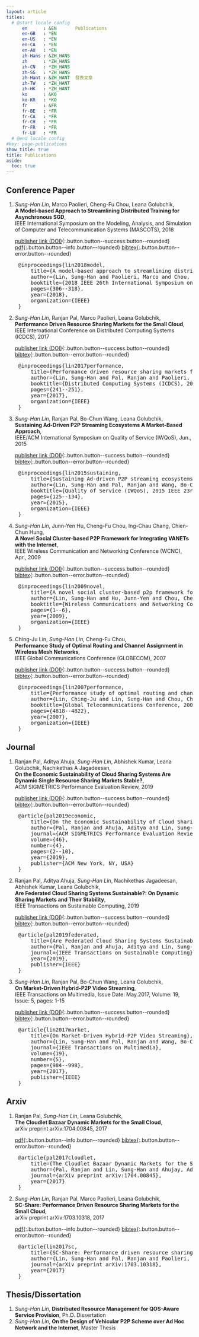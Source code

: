 ```yaml
---
layout: article
titles:
  # @start locale config
      en      : &EN       Publications
      en-GB   : *EN
      en-US   : *EN
      en-CA   : *EN
      en-AU   : *EN
      zh-Hans : &ZH_HANS
      zh      : *ZH_HANS
      zh-CN   : *ZH_HANS
      zh-SG   : *ZH_HANS
      zh-Hant : &ZH_HANT  發表文章
      zh-TW   : *ZH_HANT
      zh-HK   : *ZH_HANT
      ko      : &KO       
      ko-KR   : *KO
      fr      : &FR
      fr-BE   : *FR
      fr-CA   : *FR
      fr-CH   : *FR
      fr-FR   : *FR
      fr-LU   : *FR
  # @end locale config
#key: page-publications
show_title: true
title: Publications
aside:
  toc: true
---
```


## Conference Paper
1. _Sung-Han Lin_, Marco Paolieri, Cheng-Fu Chou, Leana Golubchik, <br/>__A Model-based Approach to Streamlining Distributed Training for Asynchronous SGD__,<br/> IEEE International Symposium on the Modeling, Analysis, and Simulation of Computer and Telecommunication Systems (MASCOTS), 2018

    [publisher link (DOI)](https://ieeexplore.ieee.org/abstract/document/8526895){:.button.button--success.button--rounded} [pdf](http://www.mscs.mu.edu/~mascots/Papers/34.pdf){:.button.button--info.button--rounded} [bibtex](#paper5){:.button.button--error.button--rounded}
    <pre class="expando" id="paper5">
    @inproceedings{lin2018model,
        title={A model-based approach to streamlining distributed training for asynchronous SGD},
        author={Lin, Sung-Han and Paolieri, Marco and Chou, Cheng-Fu and Golubchik, Leana},
        booktitle={2018 IEEE 26th International Symposium on Modeling, Analysis, and Simulation of Computer and Telecommunication Systems (MASCOTS)},
        pages={306--318},
        year={2018},
        organization={IEEE}
    }</pre> 
      
1. _Sung-Han Lin_, Ranjan Pal, Marco Paolieri, Leana Golubchik, <br/>__Performance Driven Resource Sharing Markets for the Small Cloud__,<br/> IEEE International Conference on Distributed Computing Systems (ICDCS), 2017

    [publisher link (DOI)](http://ieeexplore.ieee.org/document/7979971/){:.button.button--success.button--rounded} [bibtex](#paper4){:.button.button--error.button--rounded}
    <pre class="expando" id="paper4">
    @inproceedings{lin2017performance,
        title={Performance driven resource sharing markets for the small cloud},
        author={Lin, Sung-Han and Pal, Ranjan and Paolieri, Marco and Golubchik, Leana},
        booktitle={Distributed Computing Systems (ICDCS), 2017 IEEE 37th International Conference on},
        pages={241--251},
        year={2017},
        organization={IEEE}
    }</pre> 
    
1. _Sung-Han Lin_, Ranjan Pal, Bo-Chun Wang, Leana Golubchik, <br/>__Sustaining Ad-Driven P2P Streaming Ecosystems A Market-Based Approach__,<br/> IEEE/ACM International Symposium on Quality of Service (IWQoS), Jun., 2015

    [publisher link (DOI)](http://ieeexplore.ieee.org/document/7404722/){:.button.button--success.button--rounded} [bibtex](#paper3){:.button.button--error.button--rounded}
    <pre class="expando" id="paper3">
    @inproceedings{lin2015sustaining,
        title={Sustaining Ad-driven P2P streaming ecosystems: A market-based approach},
        author={Lin, Sung-Han and Pal, Ranjan and Wang, Bo-Chun and Golubchik, Leana},
        booktitle={Quality of Service (IWQoS), 2015 IEEE 23rd International Symposium on},
        pages={125--134},
        year={2015},
        organization={IEEE}
    }</pre>
    
1. _Sung-Han Lin_, Junn-Yen Hu, Cheng-Fu Chou, Ing-Chau Chang, Chien-Chun Hung,<br/> __A Novel Social Cluster-based P2P Framework for Integrating VANETs with the Internet__,<br/> IEEE Wireless Communication and Networking Conference (WCNC), Apr., 2009
    
    [publisher link (DOI)](http://ieeexplore.ieee.org/document/4917531/){:.button.button--success.button--rounded} [bibtex](#paper2){:.button.button--error.button--rounded}
    <pre class="expando" id="paper2">
    @inproceedings{lin2009novel,
        title={A novel social cluster-based p2p framework for integrating vanets with the internet},
        author={Lin, Sung-Han and Hu, Junn-Yen and Chou, Cheng-Fu and Chang, Chau and Hung, Chien-Chun},
        booktitle={Wireless Communications and Networking Conference, 2009. WCNC 2009. IEEE},
        pages={1--6},
        year={2009},
        organization={IEEE}
    }</pre>
    
1. Ching-Ju Lin, _Sung-Han Lin_, Cheng-Fu Chou,<br/> __Performance Study of Optimal Routing and Channel Assignment in Wireless Mesh Networks__,<br/> IEEE Global Communications Conference (GLOBECOM), 2007
    
    [publisher link (DOI)](http://ieeexplore.ieee.org/document/4411824/){:.button.button--success.button--rounded} [bibtex](#paper1){:.button.button--error.button--rounded}
    <pre class="expando" id="paper1">
    @inproceedings{lin2007performance,
        title={Performance study of optimal routing and channel assignment in wireless mesh networks},
        author={Lin, Ching-Ju and Lin, Sung-Han and Chou, Cheng-Fu},
        booktitle={Global Telecommunications Conference, 2007. GLOBECOM'07. IEEE},
        pages={4818--4822},
        year={2007},
        organization={IEEE}
    }</pre>

## Journal
1. Ranjan Pal, Aditya Ahuja, _Sung-Han Lin_, Abhishek Kumar, Leana Golubchik, Nachikethas A Jagadeesan, <br/>__On the Economic Sustainability of Cloud Sharing Systems Are Dynamic Single Resource Sharing Markets Stable?__, <br/> ACM SIGMETRICS Performance Evaluation Review, 2019

    [publisher link (DOI)](https://dl.acm.org/doi/abs/10.1145/3372315.3372317){:.button.button--success.button--rounded} [bibtex](#journal3){:.button.button--error.button--rounded}
    <pre class="expando" id="journal3">
    @article{pal2019economic,
        title={On the Economic Sustainability of Cloud Sharing Systems Are Dynamic Single Resource Sharing Markets Stable?},
        author={Pal, Ranjan and Ahuja, Aditya and Lin, Sung-Han and Kumar, Abhishek and Golubchik, Leana and Jagadeesan, Nachikethas A},
        journal={ACM SIGMETRICS Performance Evaluation Review},
        volume={46},
        number={4},
        pages={2--10},
        year={2019},
        publisher={ACM New York, NY, USA}
    }</pre> 

1. Ranjan Pal, Aditya Ahuja, _Sung-Han Lin_, Nachikethas Jagadeesan, Abhishek Kumar, Leana Golubchik, <br/>__Are Federated Cloud Sharing Systems Sustainable?: On Dynamic Sharing Markets and Their Stability__, <br/> IEEE Transactions on Sustainable Computing, 2019

    [publisher link (DOI)](https://ieeexplore.ieee.org/abstract/document/8910459){:.button.button--success.button--rounded} [bibtex](#journal2){:.button.button--error.button--rounded}
    <pre class="expando" id="journal2">
    @article{pal2019federated,
        title={Are Federated Cloud Sharing Systems Sustainable?: On Dynamic Sharing Markets and Their Stability},
        author={Pal, Ranjan and Ahuja, Aditya and Lin, Sung-Han and Jagadeesan, Nachikethas and Kumar, Abhishek and Golubchik, Leana},
        journal={IEEE Transactions on Sustainable Computing},
        year={2019},
        publisher={IEEE}
    }</pre> 

1. _Sung-Han Lin_, Ranjan Pal, Bo-Chun Wang, Leana Golubchik,<br/> __On Market-Driven Hybrid-P2P Video Streaming__,<br/> IEEE Transactions on Multimedia, Issue Date: May.2017, Volume: 19, Issue: 5, pages: 1-15
    
    [publisher link (DOI)](http://ieeexplore.ieee.org/abstract/document/7797208/){:.button.button--success.button--rounded} [bibtex](#journal1){:.button.button--error.button--rounded}
    <pre class="expando" id="journal1">
    @article{lin2017market,
        title={On Market-Driven Hybrid-P2P Video Streaming},
        author={Lin, Sung-Han and Pal, Ranjan and Wang, Bo-Chun and Golubchik, Leana},
        journal={IEEE Transactions on Multimedia},
        volume={19},
        number={5},
        pages={984--998},
        year={2017},
        publisher={IEEE}
    }</pre>

## Arxiv
1. Ranjan Pal, _Sung-Han Lin_, Leana Golubchik,<br/> __The Cloudlet Bazaar Dynamic Markets for the Small Cloud__,<br/> arXiv preprint arXiv:1704.00845, 2017
    
    [pdf](https://arxiv.org/pdf/1704.00845){:.button.button--info.button--rounded} [bibtex](#arxiv2){:.button.button--error.button--rounded}
    <pre class="expando" id="arxiv2">
    @article{pal2017cloudlet,
        title={The Cloudlet Bazaar Dynamic Markets for the Small Cloud},
        author={Pal, Ranjan and Lin, Sung-Han and Ahujay, Aditya and Golubchik, Leana},
        journal={arXiv preprint arXiv:1704.00845},
        year={2017}
    }</pre>
    
1. _Sung-Han Lin_, Ranjan Pal, Marco Paolieri, Leana Golubchik,<br/> __SC-Share: Performance Driven Resource Sharing Markets for the Small Cloud__,<br/> arXiv preprint arXiv:1703.10318, 2017
    
    [pdf](https://arxiv.org/pdf/1703.10318){:.button.button--info.button--rounded} [bibtex](#arxiv1){:.button.button--error.button--rounded}
    <pre class="expando" id="arxiv1">
    @article{lin2017sc,
        title={SC-Share: Performance driven resource sharing markets for the small cloud},
        author={Lin, Sung-Han and Pal, Ranjan and Paolieri, Marco and Golubchik, Leana},
        journal={arXiv preprint arXiv:1703.10318},
        year={2017}
    }</pre>

## Thesis/Dissertation
1. _Sung-Han Lin_, __Distributed Resource Management for QOS-Aware Service Provision__, Ph.D. Dissertation
1. _Sung-Han Lin_, __On the Design of Vehicular P2P Scheme over Ad Hoc Network and the Internet__, Master Thesis